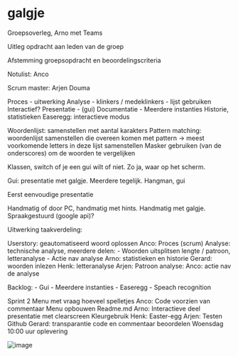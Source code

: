 # galgje

Groepsoverleg, Arno met Teams

Uitleg opdracht aan leden van de groep

Afstemming groepsopdracht en beoordelingscriteria

Notulist: Anco

Scrum master: Arjen Douma

Proces - uitwerking
Analyse - klinkers / medeklinkers - lijst gebruiken
	Interactief?
Presentatie - (gui)
Documentatie - 
Meerdere instanties
Historie, statistieken
Easeregg: interactieve modus


Woordenlijst: samenstellen met aantal karakters
Pattern matching: woordenlijst samenstellen die overeen komen met pattern 
-> meest voorkomende letters in deze lijst samenstellen
Masker gebruiken (van de onderscores) om de woorden te vergelijken

Klassen, switch of je een gui wilt of niet. Zo ja, waar op het scherm.

Gui: presentatie met galgje. Meerdere tegelijk.
Hangman, gui

Eerst eenvoudige presentatie

Handmatig of door PC, handmatig met hints.
Handmatig met galgje.
Spraakgestuurd (google api)?


Uitwerking taakverdeling:

Userstory: geautomatiseerd woord oplossen
Anco: Proces  (scrum)
Analyse: technische analyse, meerdere delen: 
	- Woorden uitsplitsen lengte / patroon, letteranalyse
	- Actie nav analyse
Arno: statistieken en historie
Gerard: woorden inlezen
Henk: letteranalyse
Arjen: Patroon analyse: 
Anco: actie nav de analyse


Backlog:
	- Gui
	- Meerdere instanties
	- Easeregg
	- Speach recognition
	



Sprint 2
Menu met vraag hoeveel spelletjes
Anco: Code voorzien van commentaar
	Menu opbouwen
	Readme.md
Arno: Interactieve deel
 presentatie met clearscreen
Kleurgebruik
Henk: Easter-egg
Arjen: Testen
	Github
Gerard: transparantie code en commentaar beoordelen
Woensdag 10:00 uur oplevering


![image](https://user-images.githubusercontent.com/120382716/207269182-e16735db-25f0-43d2-a439-d69f3196cd23.png)
